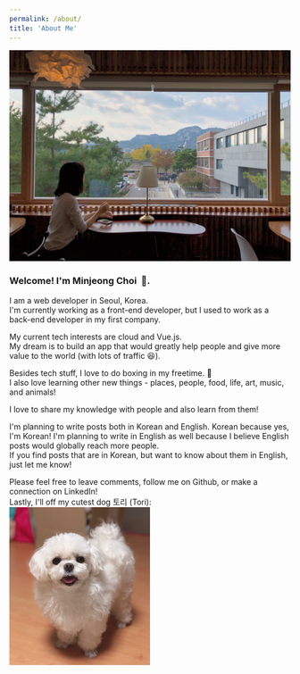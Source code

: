```yaml
---
permalink: /about/
title: 'About Me'
---
```


![image](/assets/images/profile_cafe.JPG)

### Welcome! I'm Minjeong Choi&nbsp; 🙌.

I am a web developer in Seoul, Korea. \
I'm currently working as a front-end developer, but I used to work as a back-end developer in my first company. 

My current tech interests are cloud and Vue.js. \
My dream is to build an app that would greatly help people and give more value to the world (with lots of traffic 😆).

Besides tech stuff, I love to do boxing in my freetime. 🥊 \
I also love learning other new things - places, people, food, life, art, music, and animals!

I love to share my knowledge with people and also learn from them!

I'm planning to write posts both in Korean and English.
Korean because yes, I'm Korean! I'm planning to write in English as well because I believe English posts would globally reach more people. \
If you find posts that are in Korean, but want to know about them in English, just let me know!

Please feel free to leave comments, follow me on Github, or make a connection on LinkedIn!\
Lastly, I'll off my cutest dog 토리 (Tori):
<img src="/assets/images/tori.JPG" alt="TORI" width="50%"/>
